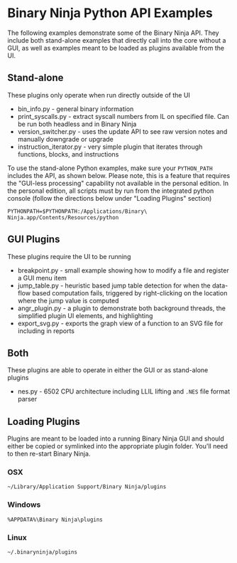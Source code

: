 # Binary Ninja Python API Examples

The following examples demonstrate some of the Binary Ninja API. They include both stand-alone examples that directly call into the core without a GUI, as well as examples meant to be loaded as plugins available from the UI.

## Stand-alone

These plugins only operate when run directly outside of the UI

* bin_info.py - general binary information
* print_syscalls.py - extract syscall numbers from IL on specified file. Can be run both headless and in Binary Ninja
* version_switcher.py - uses the update API to see raw version notes and manually downgrade or upgrade
* instruction_iterator.py - very simple plugin that iterates through functions, blocks, and instructions

To use the stand-alone Python examples, make sure your `PYTHON_PATH` includes the API, as shown below. Please note, this is a feature that requires the "GUI-less processing" capability not available in the personal edition. In the personal edition, all scripts must by run from the integrated python console (follow the directions below under "Loading Plugins" section)

```
PYTHONPATH=$PYTHONPATH:/Applications/Binary\ Ninja.app/Contents/Resources/python
```

## GUI Plugins

These plugins require the UI to be running

* breakpoint.py - small example showing how to modify a file and register a GUI menu item
* jump_table.py - heuristic based jump table detection for when the data-flow based computation fails, triggered by right-clicking on the location where the jump value is computed
* angr_plugin.py - a plugin to demonstrate both background threads,  the simplified plugin UI elements, and highlighting
* export_svg.py - exports the graph view of a function to an SVG file for including in reports

## Both

These plugins are able to operate in either the GUI or as stand-alone plugins

* nes.py - 6502 CPU architecture including LLIL lifting and `.NES` file format parser


## Loading Plugins

Plugins are meant to be loaded into a running Binary Ninja GUI and should either be copied or symlinked into the appropriate plugin folder. You'll need to then re-start Binary Ninja.

### OSX

```
~/Library/Application Support/Binary Ninja/plugins
```

### Windows

```
%APPDATA%\Binary Ninja\plugins
```

### Linux

```
~/.binaryninja/plugins
```
